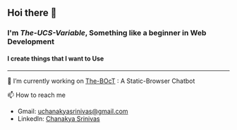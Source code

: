 ## Hoi there 👋
### I'm *The-UCS-Variable*, Something like a beginner in Web Development
#### I create things that I want to Use
---
🧶 I’m currently working on [The-BOcT](https://the-boct.github.io/) : A Static-Browser Chatbot

📫 How to reach me
  - Gmail: uchanakyasrinivas@gmail.com
  - LinkedIn: [Chanakya Srinivas](https://www.linkedin.com/in/chanakya-srinivas/)




<!--
**The-UCS-Variable/The-UCS-Variable** is a ✨ _special_ ✨ repository because its `README.md` (this file) appears on your GitHub profile.

Here are some ideas to get you started:

- 🔭 I’m currently working on ...
- 🌱 I’m currently learning ...
- 👯 I’m looking to collaborate on ...
- 🤔 I’m looking for help with ...
- 💬 Ask me about ...
- 📫 How to reach me: ...
- 😄 Pronouns: ...
- ⚡ Fun fact: ...
-->
